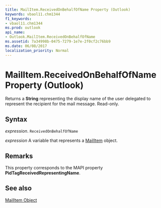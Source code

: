 ```yaml
---
title: MailItem.ReceivedOnBehalfOfName Property (Outlook)
keywords: vbaol11.chm1344
f1_keywords:
- vbaol11.chm1344
ms.prod: outlook
api_name:
- Outlook.MailItem.ReceivedOnBehalfOfName
ms.assetid: 7a34998b-0475-7279-1e7e-2f0cf2c76bb9
ms.date: 06/08/2017
localization_priority: Normal
---
```



# MailItem.ReceivedOnBehalfOfName Property (Outlook)

Returns a  **String** representing the display name of the user delegated to represent the recipient for the mail message. Read-only.


## Syntax

_expression_. `ReceivedOnBehalfOfName`

_expression_ A variable that represents a [MailItem](./Outlook.MailItem.md) object.


## Remarks

This property corresponds to the MAPI property  **PidTagReceivedRepresentingName**.


## See also


[MailItem Object](Outlook.MailItem.md)

